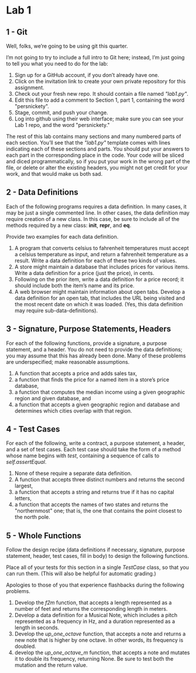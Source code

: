 # Lab 1

## 1 - Git
Well, folks, we’re going to be using git this quarter.

I’m not going to try to include a full intro to Git here; instead, I’m just going to tell you what you need to do for the lab:

1. Sign up for a GitHub account, if you don’t already have one.
2. Click on the invitation link to create your own private repository for this assignment.
3. Check out your fresh new repo. It should contain a file named *"lab1.py"*.
4. Edit this file to add a comment to Section 1, part 1, containing the word "persnickety".
5. Stage, commit, and push your change.
6. Log into github using their web interface; make sure you can see your Lab 1 repo, and the word "persnickety."

The rest of this lab contains many sections and many numbered parts of each section. You’ll see that the *"lab1.py"* template comes with lines indicating each of these sections and parts. You should put your answers to each part in the corresponding place in the code. Your code will be sliced and diced programmatically, so if you put your work in the wrong part of the file, or delete or alter the existing headers, you might not get credit for your work, and that would make us both sad.

## 2 - Data Definitions
Each of the following programs requires a data definition. In many cases, it may be just a single commented line. In other cases, the data definition may require creation of a new class. In this case, be sure to    include all of the methods required by a new class: __init__, __repr__, and __eq__.

Provide two examples for each data definition.
1. A program that converts celsius to fahrenheit temperatures must accept a celsius temperature as input, and return a fahrenheit temperature as a result. Write a data definition for each of these two kinds of values.
2. A store might maintain a database that includes prices for various items. Write a data definition for a price (just the price), in cents.
3. Following on the prior item, write a data definition for a price record; it should include both the item’s name and its price.
4. A web browser might maintain information about open tabs. Develop a data definition for an open tab, that includes the URL being visited and the most recent date on which it was loaded. (Yes, this data definition may require sub-data-definitions).

## 3 - Signature, Purpose Statements, Headers
For each of the following functions, provide a signature, a purpose statement, and a header. You do not need to provide the data definitions; you may assume that this has already been done. Many of these problems are underspecified; make reasonable assumptions.
1. A function that accepts a price and adds sales tax,
2. a function that finds the price for a named item in a store’s price database,
3. a function that computes the median income using a given geographic region and given database, and
4. a function that accepts a given geographic region and database and determines which cities overlap with that region.

## 4 - Test Cases
For each of the following, write a contract, a purpose statement, a header, and a set of test cases. Each test case should take the form of a method whose name begins with *test*, containing a sequence of calls to *self.assertEqual*.

1. None of these require a separate data definition.
2. A function that accepts three distinct numbers and returns the second largest,
3. a function that accepts a string and returns true if it has no capital letters,
4. a function that accepts the names of two states and returns the "northernmost" one; that is, the one that contains the point closest to the north pole.

## 5 - Whole Functions
Follow the design recipe (data definitions if necessary, signature, purpose statement, header, test cases, fill in body) to design the following functions.

Place all of your tests for this section in a single *TestCase* class, so that you can run them. (This will also be helpful for automatic grading.)

Apologies to those of you that experience flashbacks during the following problems.
1. Develop the *f2m* function, that accepts a length represented as a number of feet and returns the corresponding length in meters.
2. Develop a data definition for a Musical Note, which includes a pitch represented as a frequency in Hz, and a duration represented as a length in seconds.
3. Develop the *up_one_octave* function, that accepts a note and returns a new note that is higher by one octave. In other words, its frequency is doubled.
4. develop the *up_one_octave_m* function, that accepts a note and mutates it to double its frequency, returning None. Be sure to test both the mutation and the return value.